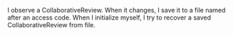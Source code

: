 I observe a CollaborativeReview. When it changes, I save it to a file named after an access code.
When I initialize myself, I try to recover a saved CollaborativeReview from file.  